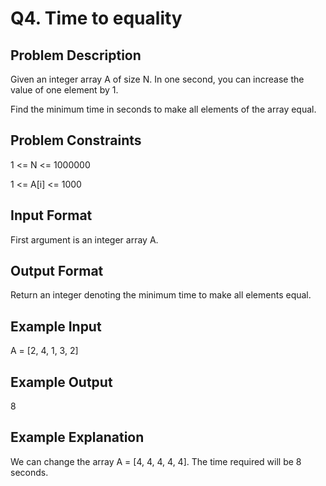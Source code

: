 # Q4. Time to equality
## Problem Description
Given an integer array A of size N. In one second, you can increase the value of one element by 1.

Find the minimum time in seconds to make all elements of the array equal.


## Problem Constraints
1 <= N <= 1000000

1 <= A[i] <= 1000


## Input Format
First argument is an integer array A.


## Output Format
Return an integer denoting the minimum time to make all elements equal.


## Example Input
A = [2, 4, 1, 3, 2]


## Example Output
8


## Example Explanation
We can change the array A = [4, 4, 4, 4, 4]. The time required will be 8 seconds.
